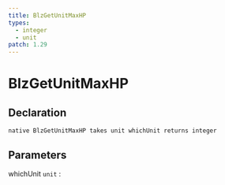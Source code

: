 ```yaml
---
title: BlzGetUnitMaxHP
types:
  - integer
  - unit
patch: 1.29
---
```


# BlzGetUnitMaxHP

## Declaration

```jass
native BlzGetUnitMaxHP takes unit whichUnit returns integer
```

## Parameters
whichUnit `unit`
: 
